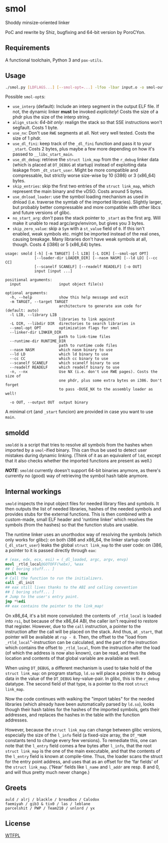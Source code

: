 # smol

Shoddy minsize-oriented linker

PoC and rewrite by Shiz, bugfixing and 64-bit version by PoroCYon.

## Requirements

A functional toolchain, Python 3 and `pax-utils`.

## Usage

```sh
./smol.py [LDFLAGS...] [--smol-opt=...] -lfoo -lbar input.o -o smol-output
```

Possible `smol-opt`s:
* `use_interp` (default): Include an interp segment in the output ELF file.
  If not, the dynamic linker **must** be invoked *explicitely*!
  Costs the size of a phdr plus the size of the interp string.
* `align_stack`: *64-bit only*: realign the stack so that SSE instructions
  won't segfault. Costs 1 byte.
* `use_nx`: Don't use `RWE` segments at all. Not very well tested. Costs the
  size of 1 phdr.
* `use_dl_fini`: keep track of the `_dl_fini` function and pass it to your
  `_start`. Costs 2 bytes, plus maybe a few more depending on how it's passed
  to `__libc_start_main`.
* `use_dt_debug`: retrieve the `struct link_map` from the `r_debug` linker
  data (which is placed at `DT_DEBUG` at startup) instead of exploiting data
  leakage from `_dt_start_user`. Might be more compatible and compressable, but
  strictly worse size-wise by 10 (i386) or 3 (x86_64) bytes.
* `skip_entries`: skip the first two entries of the `struct link_map`, which
  represent the main binary and the vDSO. Costs around 5 bytes.
* `use_dnload_loader`: use the symbol loading mechanism as used in dnload (i.e.
  traverse the symtab of the imported libraries). Slightly larger, but probably
  better compressable and more compatible with other libcs and future versions
  of glibc.
* `no_start_arg`: *don't* pass the stack pointer to `_start` as the first arg.
  Will make it unable to read argc/argv/environ, but gives you 3 bytes.
* `skip_zero_value`: skip a `Sym` with a `st_value` field of `0`. If this isn't
  enabled, weak symbols etc. might be imported instead of the real ones,
  causing breakage. Many libraries don't have weak symbols at all, though.
  Costs 4 (i386) or 5 (x86_64) bytes.

```
usage: smold [-h] [-m TARGET] [-l LIB] [-L DIR] [--smol-opt OPT]
             [--loader-dir LOADER_DIR] [--nasm NASM] [--ld LD] [--cc CC]
             [--scanelf SCANELF] [--readelf READELF] [-o OUT]
             input [input ...]

positional arguments:
  input                 input object file(s)

optional arguments:
  -h, --help            show this help message and exit
  -m TARGET, --target TARGET
                        architecture to generate asm code for (default: auto)
  -l LIB, --library LIB
                        libraries to link against
  -L DIR, --libdir DIR  directories to search libraries in
  --smol-opt OPT        optimization flags for smol
  --linker-dir LINKER_DIR
                        path to link-time files
  --runtime-dir RUNTIME_DIR
                        path to runtime code files
  --nasm NASM           which nasm binary to use
  --ld LD               which ld binary to use
  --cc CC               which cc binary to use
  --scanelf SCANELF     which scanelf binary to use
  --readelf READELF     which readelf binary to use
  -n, --nx              Use NX (i.e. don't use RWE pages). Costs the size of
                        one phdr, plus some extra bytes on i386. Don't forget
                        to pass -DUSE_NX to the assembly loader as well!

  -o OUT, --output OUT  output binary
```

A minimal crt (and `_start` funcion) are provided in case you want to use `main`.

## smoldd

`smoldd` is a script that tries to resolve all symbols from the hashes when
imported by a `smol`-ified binary. This can thus be used to detect user mistakes
during dynamic linking. (Think of it as an equivalent of `ldd`, except that it
also checks whether the imported functions are present as well.)

***NOTE***: `smoldd` currently doesn't support 64-bit binaries anymore, as
there's currently no (good) way of retrieving the symbol hash table anymore.

## Internal workings

`smold` inspects the input object files for needed library files and symbols.
It then outputs the list of needed libraries, hashes of the needed symbols and
provides stubs for the external functions. This is then combined with a
custom-made, small ELF header and 'runtime linker' which resolves the symbols
(from the hashes) so that the function stubs are usable.

The runtime linker uses an unorthodox way of resolving the symbols (which only
works for glibc): on both i386 and x86_64, the linker startup code
(`_dl_start_user`) leaks the global `struct link_map` to the user code:
on i386, a pointer to it is passed directly through `eax`:

```s
# (eax, edx, ecx, esi) = (_dl_loaded, argc, argv, envp)
movl _rtld_local@GOTOFF(%ebx), %eax
## [ boring stuff... ]
pushl %eax
# Call the function to run the initializers.
call _dl_init
## eax still lives thanks to the ABI and calling convention
## [ boring stuff... ]
# Jump to the user's entry point.
jmp *%edi
## eax contains the pointer to the link_map!
```

On x86_64, it's a bit more convoluted: the contents of `_rtld_local` is loaded
into `rsi`, but because of the x86_64 ABI, the caller isn't required to restore
that register. However, due to the `call` instruction, a pointer to the
instruction after the call will be placed on the stack. And thus, at `_start`,
that pointer will be available at `rsp - 8`. Then, the offset to the "load from
`_rtld_local`"-instruction can be calculated, and the part of the instruction
which contains the offset to `_rtld_local`, from the instruction after the load
(of which the address is now also known), can be read, and thus the location
and contents of that global variable are available as well.

When using `DT_DEBUG`, a different mechanism is used to take hold of the
`struct link_map`: on program startup, `ld.so` will place a pointer to its
debug data in the value of the `DT_DEBUG` key-value-pair. In glibc, this is
the `r_debug` datatype. The second field of that type, is a pointer to the
root `struct link_map`.

Now the code continues with walking the "import tables" for the needed
libraries (which already have been automatically parsed by `ld.so`), looks
though their hash tables for the hashes of the imported symbols, gets their
addresses, and replaces the hashes in the table with the function addresses.

However, because the `struct link_map` can change between glibc versions,
especially the size of the `l_info` field (a fixed-size array, the `DT_*NUM`
constants tend to change every few versions). To remediate this, one can note
that the `l_entry` field comes a few bytes after `l_info`, that the root
`struct link_map` is the one of the main executable, and that the contents of
the `l_entry` field is known at compile-time. Thus, the loader scans the struct
for the entry point address, and uses that as an offset for the 'far fields' of
the `struct link_map`. ('Near' fields like `l_name` and `l_addr` are resp. 8
and 0, and will thus pretty much never change.)

## Greets

```
auld / alrj / blackle / breadbox / Calodox
faemiyah / gib3 & tix0 / las / leblane
parcelshit / PWP / Team210 / unlord / yx
```

## License

[WTFPL](/LICENSE)
